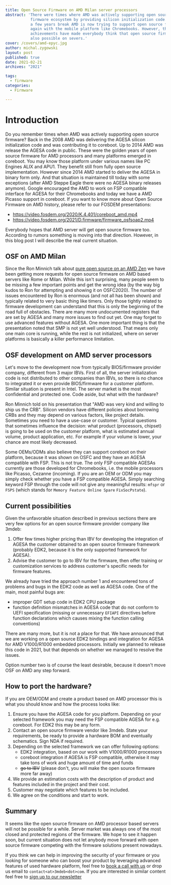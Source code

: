 ```yaml
---
title: Open Source Firmware on AMD Milan server processors
abstract: 'There were times where AMD was actively supporting open source
           firmware ecosystem by providing silicon initialization code. With
           a few years break AMD is now trying to support open source firmware
           again with the mobile platform like Chromebooks. However, the recent
           achievements have made everybody think that open source firmware is
           also possible on severs.'
cover: /covers/amd-epyc.jpg
author: michal.zygowski
layout: post
published: true
date: 2021-02-21
archives: "2021"

tags:
  - firmware
categories:
  - Firmware

---
```


# Introduction

Do you remember times when AMD was actively supporting open source firmware?
Back in the 2008 AMD was delivering the AGESA silicon initialization code and
was contributing it to coreboot. Up to 2014 AMD was release the AGESA code in
public. These were the golden years of open source firmware for AMD processors
and many platforms emerged in coreboot. You may know those platform under
various names like PC Engines ALIX and APU1. They benefit still from fully open
source implementation. However since 2014 AMD started to deliver the AGESA in
binary form only. And that situation is maintained till today with some
exceptions (after AMD Steppe Eagle there were no AGESA binary releases
anymore). Google encouraged the AMD to work on FSP compatible interface for
AGESA for their Chromebooks and today we have a AMD Picasso support in
coreboot. If you want to know more about Open Source Firmware on AMD history,
please refer to our FOSDEM presentations:

* https://video.fosdem.org/2020/K.4.401/coreboot_amd.mp4
* https://video.fosdem.org/2021/D.firmware/firmware_osfsoap2.mp4

Everybody hopes that AMD server will get open source firmware too. According to
rumors something is moving into that direction. However, in this blog post I
will describe the real current situation.

## OSF on AMD Milan

Since the Ron Minnich talk about [pure open source on an AMD Zen](https://vimeo.com/488147337)
we have been getting more requests for open source firmware on AMD based
servers like Rome or Milan. While this isn't surprising, many people seem to be
missing a few important points and get the wrong idea (by the way big kudos to
Ron for attempting and showing it on OSFC2020). The number of issues
encountered by Ron is enormous (and not all has been shown) and typically
related to very basic thing like timers. Only those tightly related to firmware
development can understand that this is only the beginning of the road full of
obstacles. There are many more undocumented registers that are set by AGESA and
many more issues to find out yet. One may forget to use advanced features
without AGESA. One more important thing is that the presentation noted that SMP
is not yet well understood. That means only one main core is running, while the
rest is not initialized, where on server platforms is basically a killer
performance limitation.

## OSF development on AMD server processors

Let's move to the development now from typically BIOS/firmware provider
company, different from 3 major IBVs. First of all, the server initialization
code is not distributed to other companies than IBVs, so there is no chance to
integrated it or even provide BIOS/firmware for a customer platform. Similar
situation is present in Intel. The server market is the most confidential and
protected one. Code aside, but what with the hardware?

Ron Minnich told on his presentation that "AMD was very kind and willing to
ship us the CRB". Silicon vendors have different policies about borrowing CRBs
and they may depend on various factors, like project details. Sometimes you
need to have a use-case or customer. Typical questions that sometimes
influence the decision: what product (processors, chipset) is going to be used
on the customer platform, what is estimated annual volume, product application,
etc. For example if your volume is lower, your chance are most likely
decreased.

Some OEMs/ODMs also believe they can support coreboot on their platform,
because it was shown on OSFC and they have an AGESA compatible with FSP. This
is not true. The only FSP compatible AGESAs currently are those developed for
Chromebooks, i.e. the mobile processors like Picasso, Cezanne (incoming). If
you are an OEM or ODM you may simply check whether you have a FSP compatible
AGESA. Simply searching keyword FSP through the code will not give any
meaningful results: `mfspr` or `FSPS` (which stands for
`Memory Feature Online Spare` `FixSocPstate`).

## Current possibilities

Given the unfavorable situation described in previous sections there are very
few options for an open source firmware provider company like 3mdeb:

1. Offer few times higher pricing than IBV for developing the integration of
   AGESA the customer obtained to an open source firmware framework (probably
   EDK2, because it is the only supported framework for AGESA).
2. Advise the customer to go to IBV for the firmware, then offer training or
   customization services to address customer's specific needs for firmware
   features.

We already have tried the approach number 1 and encountered tons of problems
and bugs in the EDK2 code as well as AGESA code. One of the main, most painful
bugs are:

* improper GDT setup code in EDK2 CPU package
* function definition mismatches in AGESA code that do not conform to UEFI
  specification (missing or unnecessary `EFIAPI` directives before function
  declarations which causes mixing the function calling conventions)

There are many more, but it is not a place for that. We have announced that we
are working on a open source EDK2 bindings and integration for AGESA for AMD
V1000/R1000 embedded processors. Initially we planned to release this code in
2021, but that depends on whether we managed to resolve the issues.

Option number two is of course the least desirable, because it doesn't move OSF
on AMD any step forward.

## How to port the hardware?

If you are OEM/ODM and create a product based on AMD processor this is what you
should know and how the process looks like:

1. Ensure you have the AGESA code for you platform. Depending on your selected
   framework you may need the FSP compatible AGESA for e.g. coreboot. For EDK2
   this may be any form.
2. Contact an open source firmware vendor like 3mdeb.
   State your requirements, be ready to provide a hardware BOM and eventually
   schematics. Sign NDA if required.
3. Depending on the selected framework we can offer following options:
   - EDK2 integration, based on our work with V1000/R1000 processors
   - coreboot integration if AGESA is FSP compatible, otherwise it may take
     tons of work and huge amount of time and funds
   - ~~go to IBV~~ (please don't, you will make the open source firmware more
     far away)
4. We provide an estimation costs with the description of product and features
   included in the project and their cost.
5. Customer may negotiate which features to be included.
6. We agree on the conditions and start to work.

## Summary

It seems like the open source firmware on AMD processor based servers will not
be possible for a while. Server market was always one of the most closed and
protected regions of the firmware. We hope to see it happen soon, but current
situation does not let anybody move forward with open source firmware competing
with the firmware solutions present nowadays.

If you think we can help in improving the security of your firmware or you
looking for someone who can boost your product by leveraging advanced features
of used hardware platform, feel free to [book a call with us](https://calendly.com/3mdeb/consulting-remote-meeting)
or drop us email to `contact<at>3mdeb<dot>com`. If you are interested in similar
content feel free to [sign up to our newsletter](http://eepurl.com/doF8GX)
